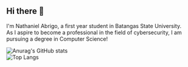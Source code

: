 ## Hi there 👋

I'm Nathaniel Abrigo, a first year student in Batangas State University. </br>
As I aspire to become a professional in the field of cybersecurity, I am pursuing a degree in Computer Science! </br>

![Anurag's GitHub stats](https://github-readme-stats.vercel.app/api?username=Invxty&show_icons=true&theme=bear)<br/>
![Top Langs](https://github-readme-stats.vercel.app/api/top-langs/?username=Invxty&layout=compact&theme=bear)
<!--
**Invxty/Invxty** is a ✨ _special_ ✨ repository because its `README.md` (this file) appears on your GitHub profile.

Here are some ideas to get you started:

- 🔭 I’m currently working on ...
- 🌱 I’m currently learning ...
- 👯 I’m looking to collaborate on ...
- 🤔 I’m looking for help with ...
- 💬 Ask me about ...
- 📫 How to reach me: ...
- 😄 Pronouns: ...
- ⚡ Fun fact: ...
-->
